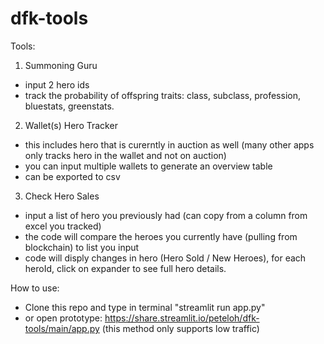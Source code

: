 # dfk-tools

Tools:
1. Summoning Guru
  - input 2 hero ids
  - track the probability of offspring traits: class, subclass, profession, bluestats, greenstats.
2. Wallet(s) Hero Tracker 
  - this includes hero that is curerntly in auction as well (many other apps only tracks hero in the wallet and not on auction)
  - you can input multiple wallets to generate an overview table
  - can be exported to csv
3. Check Hero Sales
  - input a list of hero you previously had (can copy from a column from excel you tracked)
  - the code will compare the heroes you currently have (pulling from blockchain) to list you input
  - code will disply changes in hero (Hero Sold / New Heroes), for each heroId, click on expander to see full hero details.

 
How to use:
- Clone this repo and type in terminal "streamlit run app.py"
- or open prototype: https://share.streamlit.io/peteloh/dfk-tools/main/app.py (this method only supports low traffic)
 
